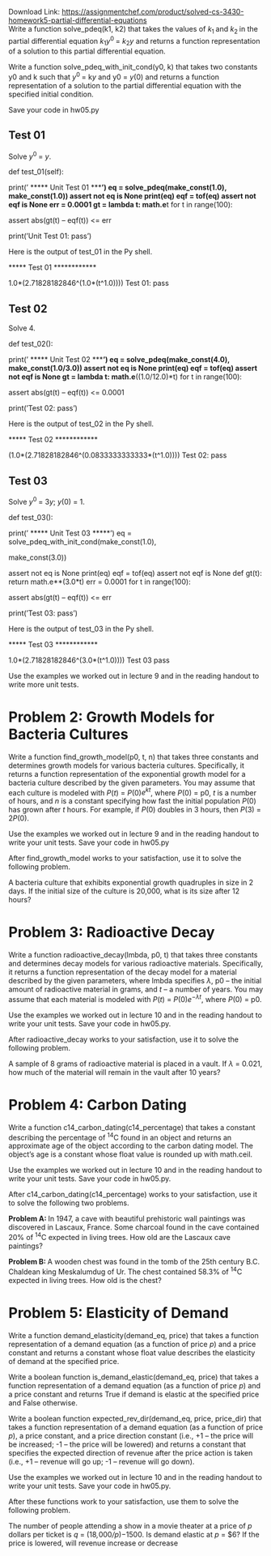 Download Link: https://assignmentchef.com/product/solved-cs-3430-homework5-partial-differential-equations
<br>
Write a function solve_pdeq(k1, k2) that takes the values of <em>k</em><sub>1 </sub>and <em>k</em><sub>2 </sub>in the partial differential equation <em>k</em><sub>1</sub><em>y</em><sup>0 </sup>= <em>k</em><sub>2</sub><em>y </em>and returns a function representation of a solution to this partial differential equation.

Write a function solve_pdeq_with_init_cond(y0, k) that takes two constants y0 and k such that <em>y</em><sup>0 </sup>= k<em>y </em>and y0 = <em>y</em>(0) and returns a function representation of a solution to the partial differential equation with the specified initial condition.

Save your code in hw05.py

<h2>Test 01</h2>

Solve <em>y</em><sup>0 </sup>= <em>y</em>.

def test_01(self):

print(’
***** Unit Test 01 *****’) eq = solve_pdeq(make_const(1.0), make_const(1.0)) assert not eq is None print(eq) eqf = tof(eq) assert not eqf is None err = 0.0001 gt = lambda t: math.e**t for t in range(100):

assert abs(gt(t) – eqf(t)) &lt;= err

print(’Unit Test 01: pass’)

Here is the output of test_01 in the Py shell.

***** Test 01 ************

1.0*(2.71828182846^(1.0*(t^1.0)))) Test 01: pass

<h2>Test 02</h2>

Solve 4.

def test_02():

print(’
***** Unit Test 02 *****’) eq = solve_pdeq(make_const(4.0), make_const(1.0/3.0)) assert not eq is None print(eq) eqf = tof(eq) assert not eqf is None gt = lambda t: math.e**((1.0/12.0)*t) for t in range(100):

assert abs(gt(t) – eqf(t)) &lt;= 0.0001

print(’Test 02: pass’)

Here is the output of test_02 in the Py shell.

***** Test 02 ************

(1.0*(2.71828182846^(0.0833333333333*(t^1.0)))) Test 02: pass

<h2>Test 03</h2>

Solve <em>y</em><sup>0 </sup>= 3<em>y</em>; <em>y</em>(0) = 1.

def test_03():

print(’
***** Unit Test 03 *****’) eq = solve_pdeq_with_init_cond(make_const(1.0),

make_const(3.0))

assert not eq is None print(eq) eqf = tof(eq) assert not eqf is None def gt(t): return math.e**(3.0*t) err = 0.0001 for t in range(100):

assert abs(gt(t) – eqf(t)) &lt;= err

print(’Test 03: pass’)

Here is the output of test_03 in the Py shell.

***** Test 03 ************

1.0*(2.71828182846^(3.0*(t^1.0)))) Test 03 pass

Use the examples we worked out in lecture 9 and in the reading handout to write more unit tests.

<h1>Problem 2: Growth Models for Bacteria Cultures</h1>

Write a function find_growth_model(p0, t, n) that takes three constants and determines growth models for various bacteria cultures. Specifically, it returns a function representation of the exponential growth model for a bacteria culture described by the given parameters. You may assume that each culture is modeled with <em>P</em>(<em>t</em>) = <em>P</em>(0)<em>e<sup>kt</sup></em>, where <em>P</em>(0) = p0, <em>t </em>is a number of hours, and <em>n </em>is a constant specifying how fast the initial population <em>P</em>(0) has grown after <em>t </em>hours. For example, if <em>P</em>(0) doubles in 3 hours, then <em>P</em>(3) = 2<em>P</em>(0).

Use the examples we worked out in lecture 9 and in the reading handout to write your unit tests. Save your code in hw05.py

After find_growth_model works to your satisfaction, use it to solve the following problem.

A bacteria culture that exhibits exponential growth quadruples in size in 2 days. If the initial size of the culture is 20,000, what is its size after 12 hours?

<h1>Problem 3: Radioactive Decay</h1>

Write a function radioactive_decay(lmbda, p0, t) that takes three constants and determines decay models for various radioactive materials. Specifically, it returns a function representation of the decay model for a material described by the given parameters, where lmbda specifies <em>λ</em>, p0 – the initial amount of radioactive material in grams, and <em>t </em>– a number of years. You may assume that each material is modeled with <em>P</em>(<em>t</em>) = <em>P</em>(0)<em>e</em><sup>−<em>λt</em></sup>, where <em>P</em>(0) = p0.

Use the examples we worked out in lecture 10 and in the reading handout to write your unit tests. Save your code in hw05.py.

After radioactive_decay works to your satisfaction, use it to solve the following problem.

A sample of 8 grams of radioactive material is placed in a vault. If <em>λ </em>= 0<em>.</em>021, how much of the material will remain in the vault after 10 years?

<h1>Problem 4: Carbon Dating</h1>

Write a function c14_carbon_dating(c14_percentage) that takes a constant describing the percentage of <sup>14</sup>C found in an object and returns an approximate age of the object according to the carbon dating model. The object’s age is a constant whose float value is rounded up with math.ceil.

Use the examples we worked out in lecture 10 and in the reading handout to write your unit tests. Save your code in hw05.py.

After c14_carbon_dating(c14_percentage) works to your satisfaction, use it to solve the following two problems.

<strong>Problem A: </strong>In 1947, a cave with beautiful prehistoric wall paintings was discovered in Lascaux, France. Some charcoal found in the cave contained 20% of <sup>14</sup>C expected in living trees. How old are the Lascaux cave paintings?

<strong>Problem B: </strong>A wooden chest was found in the tomb of the 25th century B.C. Chaldean king Meskalumdug of Ur. The chest contained 58.3% of <sup>14</sup>C expected in living trees. How old is the chest?

<h1>Problem 5: Elasticity of Demand</h1>

Write a function demand_elasticity(demand_eq, price) that takes a function representation of a demand equation (as a function of price <em>p</em>) and a price constant and returns a constant whose float value describes the elasticity of demand at the specified price.

Write a boolean function is_demand_elastic(demand_eq, price) that takes a function representation of a demand equation (as a function of price <em>p</em>) and a price constant and returns True if demand is elastic at the specified price and False otherwise.

Write a boolean function expected_rev_dir(demand_eq, price, price_dir) that takes a function representation of a demand equation (as a function of price <em>p</em>), a price constant, and a price direction constant (i.e., +1 – the price will be increased; -1 – the price will be lowered) and returns a constant that specifies the expected direction of revenue after the price action is taken (i.e., +1 – revenue will go up; -1 – revenue will go down).

Use the examples we worked out in lecture 10 and in the reading handout to write your unit tests. Save your code in hw05.py.

After these functions work to your satisfaction, use them to solve the following problem.

The number of people attending a show in a movie theater at a price of <em>p </em>dollars per ticket is <em>q </em>= (18<em>,</em>000<em>/p</em>)−1500. Is demand elastic at <em>p </em>= $6? If the price is lowered, will revenue increase or decrease